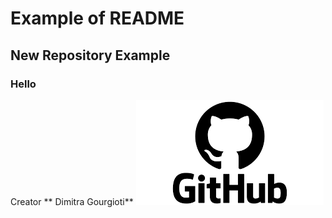 # Example of README
## New Repository Example
### Hello
Creator ** Dimitra Gourgioti**
![Git Hub Cat](https://github.com/Dimitra25/ReposDim/blob/main/Git%20Hub%20Cat.png)
